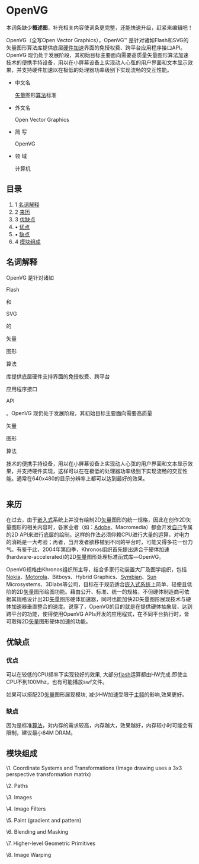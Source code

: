 # OpenVG

本词条缺少**概述图**，补充相关内容使词条更完整，还能快速升级，赶紧来编辑吧！

OpenVG（全写Open Vector Graphics），OpenVG™ 是针对诸如Flash和SVG的矢量图形算法库提供底层[硬件加速](https://baike.baidu.com/item/硬件加速/5702432)界面的免授权费、跨平台应用程序接口API。OpenVG 现仍处于发展阶段，其初始目标主要面向需要高质量矢量图形算法加速技术的便携手持设备，用以在小屏幕设备上实现动人心弦的用户界面和文本显示效果，并支持硬件加速以在极低的处理器功率级别下实现流畅的交互性能。





- 中文名

  [矢量](https://baike.baidu.com/item/矢量)图形[算法](https://baike.baidu.com/item/算法)标准

- 外文名

  Open Vector Graphics

- 简    写

  OpenVG

- 领    域

  计算机

## 目录

1. 1 [名词解释](https://baike.baidu.com/item/OpenVG/7922699#1)
2. 2 [来历](https://baike.baidu.com/item/OpenVG/7922699#2)
3. 3 [优缺点](https://baike.baidu.com/item/OpenVG/7922699#3)
4. ▪ [优点](https://baike.baidu.com/item/OpenVG/7922699#3_1)
5. ▪ [缺点](https://baike.baidu.com/item/OpenVG/7922699#3_2)
6. 4 [模块组成](https://baike.baidu.com/item/OpenVG/7922699#4)



## 名词解释

OpenVG 是针对诸如

Flash

和

SVG

的

矢量

图形

算法

库提供底层硬件支持界面的免授权费、跨平台

应用程序接口

API

。OpenVG 现仍处于发展阶段，其初始目标主要面向需要高质量

矢量

图形

算法

技术的便携手持设备，用以在小屏幕设备上实现动人心弦的用户界面和文本显示效果，并支持硬件实现，这样可以在在极低的处理器功率级别下实现流畅的交互性能。通常在640x480的显示分辨率上都可以达到最好的效果。

[![img](data:image/png;base64,iVBORw0KGgoAAAANSUhEUgAAAAEAAAABCAMAAAAoyzS7AAAAGXRFWHRTb2Z0d2FyZQBBZG9iZSBJbWFnZVJlYWR5ccllPAAAAAZQTFRF9fX1AAAA0VQI3QAAAAxJREFUeNpiYAAIMAAAAgABT21Z4QAAAABJRU5ErkJggg==)](https://baike.baidu.com/pic/OpenVG/7922699/0/3853ad1b8ffc4e058718bf6f?fr=lemma&ct=single)



## 来历

在过去，由于[嵌入式](https://baike.baidu.com/item/嵌入式/575465)系统上并没有绘制2D[矢量](https://baike.baidu.com/item/矢量)图形的统一规格，因此在创作2D矢量图形的相关内容时，各家业者（如：[Adobe](https://baike.baidu.com/item/Adobe)、Macromedia）都会开发[自己](https://baike.baidu.com/item/自己/32946)专属的2D API来进行底层的绘制。这样的作法必须仰赖CPU进行大量的运算，对电力的消耗是一大考验；再者，当开发者欲移植到不同的平台时，可能又得多花一份力气。有鉴于此，2004年第四季，Khronos组织首先提出适合于硬体加速(hardware-accelerated)的2D[矢量](https://baike.baidu.com/item/矢量)图形处理标准函式库—OpenVG。

OpenVG规格由Khronos组织所主导，结合多家行动装置大厂及图学组织，包括[Nokia](https://baike.baidu.com/item/Nokia)、[Motorola](https://baike.baidu.com/item/Motorola)、Bitboys、Hybrid Graphics、[Symbian](https://baike.baidu.com/item/Symbian)、[Sun](https://baike.baidu.com/item/Sun) Microsystems、3Dlabs等公司，目标在于规范适合[嵌入式系统](https://baike.baidu.com/item/嵌入式系统)上简单、轻便且低阶的2D[矢量](https://baike.baidu.com/item/矢量)图形绘图功能。藉由公开、标准、统一的规格，不但硬体制造商可依据其规格设计出2D[矢量](https://baike.baidu.com/item/矢量)图形硬体加速器，同时也能加快2D矢量图形展现技术与硬体加速器垂直整合的速度。说穿了，OpenVG的目的就是在提供硬体抽象层，达到跨平台的功能，使得使用OpenVG APIs开发的应用程式，在不同平台执行时，皆可取得2D[矢量](https://baike.baidu.com/item/矢量)图形硬体加速的功能。



## 优缺点



### 优点

可以在较低的CPU频率下实现较好的效果, 大部分[flash](https://baike.baidu.com/item/flash)运算都由HW完成.即使主CPU不到100Mhz，也有可能播放swf文件。

如果可以搭配2D[矢量](https://baike.baidu.com/item/矢量)图形展现模块, 减少HW加速受限于[主频](https://baike.baidu.com/item/主频)的影响,效果更好。



### 缺点

因为是标准[算法](https://baike.baidu.com/item/算法)，对内存的需求较高，内存越大，效果越好，内存较小时可能会有限制，建议最小64M DRAM。



## 模块组成

\1. Coordinate Systems and Transformations (Image drawing uses a 3x3 perspective transformation matrix)

\2. Paths

\3. Images

\4. Image Filters

\5. Paint (gradient and pattern)

\6. Blending and Masking

\7. Higher-level Geometric Primitives

\8. Image Warping
